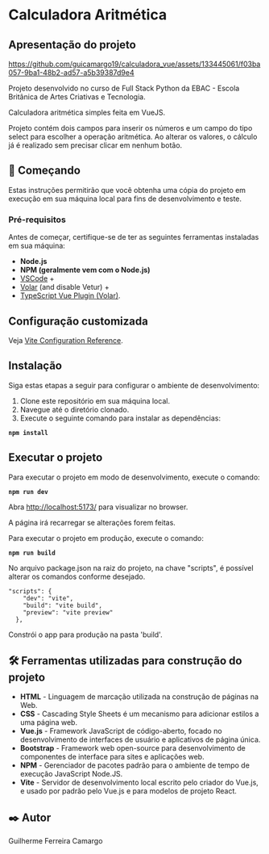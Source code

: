# Calculadora Aritmética

## Apresentação do projeto

https://github.com/guicamargo19/calculadora_vue/assets/133445061/f03ba057-9ba1-48b2-ad57-a5b39387d9e4

Projeto desenvolvido no curso de Full Stack Python da EBAC - Escola Britânica de Artes Criativas e Tecnologia.

Calculadora aritmética simples feita em VueJS.

Projeto contém dois campos para inserir os números e um campo do tipo select para escolher a operação aritmética. Ao
alterar os valores, o cálculo já é realizado sem precisar clicar em nenhum botão.

## 🚀 Começando

Estas instruções permitirão que você obtenha uma cópia do projeto em execução em sua máquina local para fins de desenvolvimento e teste.

### Pré-requisitos

Antes de começar, certifique-se de ter as seguintes ferramentas instaladas em sua máquina:

- **Node.js**
- **NPM (geralmente vem com o Node.js)**
- [VSCode](https://code.visualstudio.com/) + 
- [Volar](https://marketplace.visualstudio.com/items?itemName=Vue.volar) (and disable Vetur) + 
- [TypeScript Vue Plugin (Volar)](https://marketplace.visualstudio.com/items?itemName=Vue.vscode-typescript-vue-plugin).

## Configuração customizada

Veja [Vite Configuration Reference](https://vitejs.dev/config/).

## Instalação

Siga estas etapas a seguir para configurar o ambiente de desenvolvimento:

1. Clone este repositório em sua máquina local.
2. Navegue até o diretório clonado.
3. Execute o seguinte comando para instalar as dependências:

**``npm install``**

## Executar o projeto

Para executar o projeto em modo de desenvolvimento, execute o comando:
    
**``npm run dev``**

Abra [http://localhost:5173/](http://localhost:5173/) para visualizar no browser.

A página irá recarregar se alterações forem feitas.

Para executar o projeto em produção, execute o comando:

**``npm run build``**

No arquivo package.json na raiz do projeto, na chave "scripts", é possível alterar os comandos conforme desejado.

````
"scripts": {
    "dev": "vite",
    "build": "vite build",
    "preview": "vite preview"
  },
````

Constrói o app para produção na pasta 'build'.

## 🛠️ Ferramentas utilizadas para construção do projeto

* **HTML** - Linguagem de marcação utilizada na construção de páginas na Web.
* **CSS** - Cascading Style Sheets é um mecanismo para adicionar estilos a uma página web.
* **Vue.js** - Framework JavaScript de código-aberto, focado no desenvolvimento de interfaces de usuário e aplicativos de página única.
* **Bootstrap** - Framework web open-source para desenvolvimento de componentes de interface para sites e aplicações web.
* **NPM** - Gerenciador de pacotes padrão para o ambiente de tempo de execução JavaScript Node.JS.
* **Vite** - Servidor de desenvolvimento local escrito pelo criador do Vue.js, e usado por padrão pelo Vue.js e para modelos de projeto React.

## ✒️ Autor

Guilherme Ferreira Camargo
